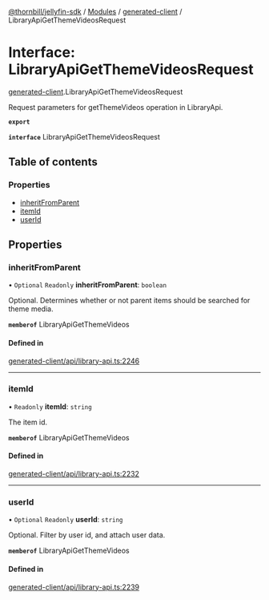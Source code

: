 [@thornbill/jellyfin-sdk](../README.md) / [Modules](../modules.md) / [generated-client](../modules/generated_client.md) / LibraryApiGetThemeVideosRequest

# Interface: LibraryApiGetThemeVideosRequest

[generated-client](../modules/generated_client.md).LibraryApiGetThemeVideosRequest

Request parameters for getThemeVideos operation in LibraryApi.

**`export`**

**`interface`** LibraryApiGetThemeVideosRequest

## Table of contents

### Properties

- [inheritFromParent](generated_client.LibraryApiGetThemeVideosRequest.md#inheritfromparent)
- [itemId](generated_client.LibraryApiGetThemeVideosRequest.md#itemid)
- [userId](generated_client.LibraryApiGetThemeVideosRequest.md#userid)

## Properties

### inheritFromParent

• `Optional` `Readonly` **inheritFromParent**: `boolean`

Optional. Determines whether or not parent items should be searched for theme media.

**`memberof`** LibraryApiGetThemeVideos

#### Defined in

[generated-client/api/library-api.ts:2246](https://github.com/jellyfin/jellyfin-sdk-typescript/blob/fa599ae/src/generated-client/api/library-api.ts#L2246)

___

### itemId

• `Readonly` **itemId**: `string`

The item id.

**`memberof`** LibraryApiGetThemeVideos

#### Defined in

[generated-client/api/library-api.ts:2232](https://github.com/jellyfin/jellyfin-sdk-typescript/blob/fa599ae/src/generated-client/api/library-api.ts#L2232)

___

### userId

• `Optional` `Readonly` **userId**: `string`

Optional. Filter by user id, and attach user data.

**`memberof`** LibraryApiGetThemeVideos

#### Defined in

[generated-client/api/library-api.ts:2239](https://github.com/jellyfin/jellyfin-sdk-typescript/blob/fa599ae/src/generated-client/api/library-api.ts#L2239)
